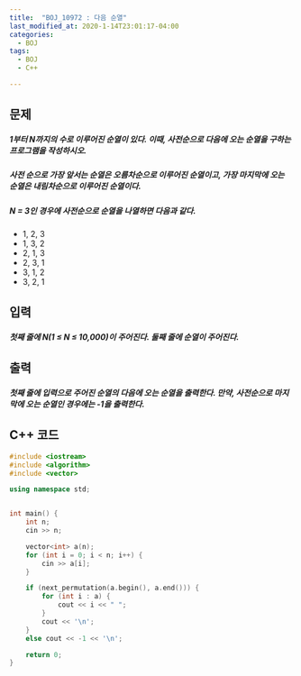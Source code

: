 ```yaml
---
title:  "BOJ_10972 : 다음 순열"
last_modified_at: 2020-1-14T23:01:17-04:00
categories: 
  - BOJ
tags:
  - BOJ
  - C++

---
```



## 문제

##### 1부터 N까지의 수로 이루어진 순열이 있다. 이때, 사전순으로 다음에 오는 순열을 구하는 프로그램을 작성하시오.

##### 사전 순으로 가장 앞서는 순열은 오름차순으로 이루어진 순열이고, 가장 마지막에 오는 순열은 내림차순으로 이루어진 순열이다.

##### N = 3인 경우에 사전순으로 순열을 나열하면 다음과 같다.

- 1, 2, 3
- 1, 3, 2
- 2, 1, 3
- 2, 3, 1
- 3, 1, 2
- 3, 2, 1



## 입력

##### 첫째 줄에 N(1 ≤ N ≤ 10,000)이 주어진다. 둘째 줄에 순열이 주어진다.


## 출력

##### 첫째 줄에 입력으로 주어진 순열의 다음에 오는 순열을 출력한다. 만약, 사전순으로 마지막에 오는 순열인 경우에는 -1을 출력한다.



## C++ 코드
```c++
#include <iostream>
#include <algorithm>
#include <vector>

using namespace std;


int main() {
	int n;
	cin >> n;

	vector<int> a(n);
	for (int i = 0; i < n; i++) {
		cin >> a[i];
	}

	if (next_permutation(a.begin(), a.end())) {
		for (int i : a) {
			cout << i << " ";
		}
		cout << '\n';
	}
	else cout << -1 << '\n';

	return 0;
}

```

